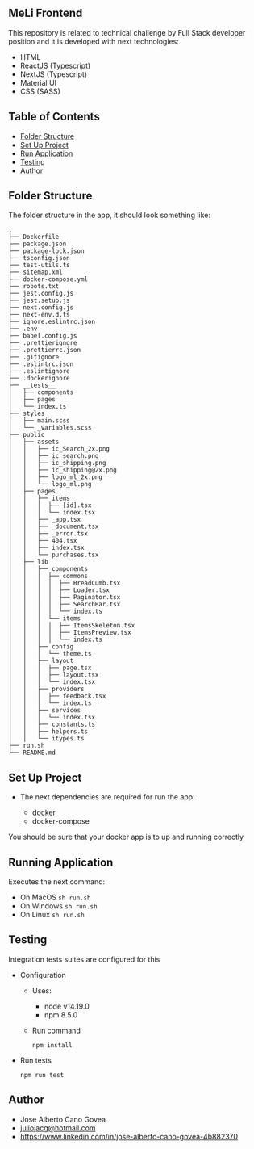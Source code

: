 ## MeLi Frontend

This repository is related to technical challenge by Full Stack developer position and it is developed with next technologies:

  * HTML
  * ReactJS (Typescript)
  * NextJS (Typescript)
  * Material UI
  * CSS (SASS)

## Table of Contents

- [Folder Structure](#folder-structure)
- [Set Up Project](#set-up-project)
- [Run Application](#run-application)
- [Testing](#testing)
- [Author](#author)

## Folder Structure

The folder structure in the app, it should look something like:

```
.
├── Dockerfile
├── package.json
├── package-lock.json
├── tsconfig.json
├── test-utils.ts
├── sitemap.xml
├── docker-compose.yml
├── robots.txt
├── jest.config.js
├── jest.setup.js
├── next.config.js
├── next-env.d.ts
├── ignore.eslintrc.json
├── .env
├── babel.config.js
├── .prettierignore
├── .prettierrc.json
├── .gitignore
├── .eslintrc.json
├── .eslintignore
├── .dockerignore
├── __tests__
│   ├── components
│   ├── pages
│   └── index.ts
├── styles
│   ├── main.scss
│   └── _variables.scss
├── public
│   ├── assets
│   │   ├── ic_Search_2x.png
│   │   ├── ic_search.png
│   │   ├── ic_shipping.png
│   │   ├── ic_shipping@2x.png
│   │   ├── logo_ml_2x.png
│   │   └── logo_ml.png
│   ├── pages
│   │   ├── items
│   │   │  ├── [id].tsx
│   │   │  └── index.tsx
│   │   ├── _app.tsx
│   │   ├── _document.tsx
│   │   ├── _error.tsx
│   │   ├── 404.tsx
│   │   ├── index.tsx
│   │   └── purchases.tsx
│   ├── lib
│   │   ├── components
│   │   │  ├── commons
│   │   │  │  ├── BreadCumb.tsx
│   │   │  │  ├── Loader.tsx
│   │   │  │  ├── Paginator.tsx
│   │   │  │  ├── SearchBar.tsx
│   │   │  │  └── index.ts
│   │   │  └── items
│   │   │  │  ├── ItemsSkeleton.tsx
│   │   │  │  ├── ItemsPreview.tsx
│   │   │  │  └── index.ts
│   │   ├── config
│   │   │  └── theme.ts
│   │   ├── layout
│   │   │  ├── page.tsx
│   │   │  ├── layout.tsx
│   │   │  └── index.tsx
│   │   ├── providers
│   │   │  ├── feedback.tsx
│   │   │  └── index.ts
│   │   ├── services
│   │   │  └── index.tsx
│   │   ├── constants.ts
│   │   ├── helpers.ts
│   │   └── itypes.ts
├── run.sh
└── README.md
```

## Set Up Project

- The next dependencies are required for run the app:

  - docker
  - docker-compose

You should be sure that your docker app is to up and running correctly

## Running Application

Executes the next command:

- On MacOS `sh run.sh`
- On Windows `sh run.sh`
- On Linux `sh run.sh`

## Testing

Integration tests suites are configured for this

- Configuration

  - Uses:

    - node v14.19.0
    - npm 8.5.0

  - Run command

    `npm install`

- Run tests

  `npm run test`

## Author

* Jose Alberto Cano Govea
* juliojacg@hotmail.com
* https://www.linkedin.com/in/jose-alberto-cano-govea-4b882370
